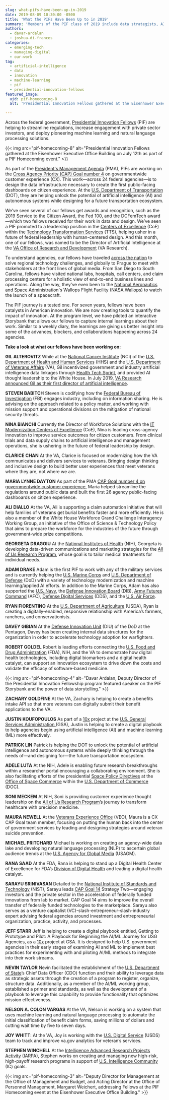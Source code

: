 ```yaml
---
slug: what-pifs-have-been-up-in-2019
date: 2019-08-09 10:30:00 -0500
title: 'What the PIFs Have Been Up to in 2019'
summary: 'Members of the PIF class of 2019 include data strategists, AI specialists, venture capitalists, and neuroscientists&#46; See what they’ve been up to this year&#46;'
authors: 
  - davar-ardalan
  - joshua-di-frances
categories: 
  - emerging-tech
  - managing-digital
  - our-work
tag: 
  - artificial-intelligence
  - data
  - innovation
  - machine-learning
  - pif
  - presidential-innovation-fellows
featured_image: 
  uid: pif-homecoming-8
  alt: 'Presidential Innovation Fellows gathered at the Eisenhower Executive Office Building on July 12 as part of a PIF Homecoming event&#46;'

---
```


Across the federal government, [Presidential Innovation Fellows](https://www.presidentialinnovationfellows.gov/) (PIF) are helping to streamline regulations, increase engagement with private sector investors, and deploy pioneering machine learning and natural language processing solutions. 

{{< img src="pif-homecoming-8" alt="Presidential Innovation Fellows gathered at the Eisenhower Executive Office Building on July 12th as part of a PIF Homecoming event." >}}

As part of the [President's Management Agenda](https://www.performance.gov/PMA/PMA.html) (PMA), PIFs are working on the [Cross Agency Priority (CAP) Goal number 4](https://www.performance.gov/CAP/cx/) on governmentwide customer experience (CX). This work—across 24 federal agencies—is to design the data infrastructure necessary to create the first public-facing dashboards on citizen experience. At the [U.S. Department of Transportation](https://www.transportation.gov/) (DOT), they are helping unlock the potential of artificial intelligence (AI) and autonomous systems while designing for a future transportation ecosystem. 

We’ve seen several of our fellows get awards and recognition, such as the 2019 Service to the Citizen Award, the Fed 100, and the DCFemTech award—which two fellows received for their work in data and design. We’ve seen a PIF promoted to a leadership position in the [Centers of Excellence](https://coe.gsa.gov/) (CoE) within the [Technology Transformation Services](https://www.gsa.gov/tts) (TTS), helping usher in a future of federal leadership with human-centered design. And this month, one of our fellows, was named to be the Director of Artificial Intelligence at the [VA Office of Research and Development](https://www.research.va.gov/) (VA Research). 

To understand agencies, our fellows have traveled [across the nation](https://18f.gsa.gov/2019/07/16/on-the-road-to-innovation/) to solve regional technology challenges, and globally to Prague to meet with stakeholders at the front lines of global media. From San Diego to South Carolina, fellows have visited national labs, hospitals, call centers, and claim processing centers for a holistic view of end-to-end business lines and operations. Along the way, they’ve even been to the [National Aeronautics and Space Administration](https://www.nasa.gov/)'s Wallops Flight Facility ([NASA Wallops](https://www.nasa.gov/centers/wallops/home/)) to watch the launch of a spacecraft. 

The PIF journey is a tested one. For seven years, fellows have been catalysts in American innovation. We are now creating tools to quantify the impact of innovation. At the program level, we have piloted an interactive Storybank that allows our fellows to capture internal learnings about their work. Similar to a weekly diary, the learnings are giving us better insight into some of the advances, blockers, and collaborations happening across 24 agencies. 

**Take a look at what our fellows have been working on:** 

**GIL ALTEROVITZ** 
While at the [National Cancer Institute](https://www.cancer.gov/) (NCI) of the [U.S. Department of Health and Human Services](https://www.hhs.gov/) (HHS) and the [U.S. Department of Veterans Affairs](https://www.va.gov) (VA), Gil incentivized government and industry artificial intelligence data linkages through [Health Tech Sprint](https://digital.gov/2018/11/02/health-tech-sprint-aims-at-improving-care-access-experience/), and provided AI thought leadership to the White House. In July 2019, [VA Research announced Gil as their first director of artificial intelligence](https://www.blogs.va.gov/VAntage/63005/va-aims-expand-artificial-intelligence-research/). 

**STEVEN BABITCH** 
Steven is codifying how the [Federal Bureau of Investigation](https://www.fbi.gov/) (FBI) engages industry, including on information sharing. He is advising on the approach related to a policy matter, and working with mission support and operational divisions on the mitigation of national security threats. 

**NINA BIANCHI** 
Currently the Director of Workforce Solutions with the [IT Modernization Centers of Excellence](https://coe.gsa.gov/) (CoE), Nina is leading cross-agency innovation to improve service outcomes for citizen customers. From clinical trials and data supply chains to artificial intelligence and management operations, she is ushering in the future of federal leadership by design. 

**CLARICE CHAN** 
At the VA, Clarice is focused on modernizing how the VA communicates and delivers services to veterans. Bringing design thinking and inclusive design to build better user experiences that meet veterans where they are, not where we are. 

**MARIA LYNNE DAYTON** 
As part of the PMA [CAP Goal number 4 on governmentwide customer experience](https://www.performance.gov/CAP/cx/), Maria helped streamline the regulations around public data and built the first 26 agency public-facing dashboards on citizen experience. 

**ALI DIALLO**
At the VA, Ali is supporting a claim automation initiative that will help families of veterans get burial benefits faster and more efficiently. He is also a member of the White House Workforce Grand Challenge Interagency Working Group, an initiative of the Office of Science & Technology Policy that aims to prepare the workforce for the industries of the future through government-wide prize competitions. 

**GEORGETA DRAGOIU** 
At the [National Institutes of Health](https://www.nih.gov/) (NIH), Georgeta is developing data-driven communications and marketing strategies for the [All of Us Research Program](https://allofus.nih.gov/), whose goal is to tailor medical treatments for individual needs. 

**ADAM DRAKE** 
Adam is the first PIF to work with any of the military services and is currently helping the [U.S. Marine Corps](https://www.marines.mil/) and [U.S. Department of Defense](https://www.defense.gov/) (DoD) with a variety of technology modernization and machine learning/applied AI efforts. In addition to the Marine Corps, Adam has also supported the [U.S. Navy](https://www.navy.mil/), the [Defense Innovation Board](https://innovation.defense.gov/) (DIB), [Army Futures Command](https://www.army.mil/futures) (AFC), [Defense Digital Services](https://www.dds.mil/) (DDS), and the [U.S. Air Force](https://www.af.mil/). 

**RYAN FIORENTINO** 
At the [U.S. Department of Agriculture](https://www.usda.gov/) (USDA), Ryan is creating a digitally-enabled, responsive relationship with America’s farmers, ranchers, and conservationists. 

**DAVEY GIBIAN** 
At the [Defense Innovation Unit](https://www.diu.mil/) (DIU) of the DoD at the Pentagon, Davey has been creating internal data structures for the organization in order to accelerate technology adoption for warfighters. 

**ROBERT GOLDEL** 
Robert is leading efforts connecting the [U.S. Food and Drug Administration](https://www.fda.gov/) (FDA), NIH, and the VA to demonstrate how digital health technologies, including digital biomarkers and a digital health catalyst, can support an innovation ecosystem to drive down the costs and validate the efficacy of software-based medicine. 

{{< img src="pif-homecoming-4" alt="Davar Ardalan, Deputy Director of the Presidential Innovation Fellowship program featured speaker on the PIF Storybank and the power of data storytelling." >}}

**ZACHARY GOLDFINE** 
At the VA, Zachary is helping to create a benefits intake API so that more veterans can digitally submit their benefit applications to the VA. 

**JUSTIN KOUFOPOULOS** 
As part of a [10x](https://digital.gov/2019/07/09/get-to-know-10x/) project at the [U.S. General Services Administration ](https://www.gsa.gov/)(GSA), Justin is helping to create a digital playbook to help agencies begin using artificial intelligence (AI) and machine learning (ML) more effectively. 

**PATRICK LIN** 
Patrick is helping the DOT to unlock the potential of artificial intelligence and autonomous systems while deeply thinking through the needs of—and designing for—the future transportation ecosystem. 

**ADELE LUTA** 
At the NIH, Adele is enabling future research breakthroughs within a researcher portal encouraging a collaborating environment. She is also facilitating efforts of the presidential [Space Policy Directives](https://www.space.commerce.gov/policy/national-space-council-directives/) at the [Office of Space Commerce](https://www.space.commerce.gov/) within the [U.S. Department of Commerce](https://www.commerce.gov/) (DOC). 

**SONI MECKEM** 
At NIH, Soni is providing customer experience thought leadership on the [All of Us Research Program](https://allofus.nih.gov/)’s journey to transform healthcare with precision medicine. 

**MAURA NEWELL** 
At the [Veterans Experience Office](https://www.va.gov/ve/) (VEO), Maura is a CX CAP Goal team member, focusing on putting the human back into the center of government services by leading and designing strategies around veteran suicide prevention. 

**MICHAEL PRITCHARD** 
Michael is working on creating an agency-wide data lake and developing natural language processing (NLP) to ascertain global audience trends at the [U.S. Agency for Global Media](https://www.usagm.gov/) (USAGM). 

**RANA SAAD** 
At the FDA, Rana is helping to stand up a Digital Health Center of Excellence for FDA’s [Division of Digital Health](https://www.fda.gov/about-fda/cdrh-offices/office-strategic-partnerships-and-technology-innovation#ddh) and leading a digital health catalyst. 

**SARAYU SRINIVASAN** 
Detailed to the [National Institute of Standards and Technology](https://www.nist.gov/) (NIST), Sarayu leads [CAP Goal 14](https://www.performance.gov/CAP/lab-to-market/) Strategy Two—engaging investors and the private sector in the acceleration of federally funded innovations from lab to market. CAP Goal 14 aims to improve the overall transfer of federally funded technologies to the marketplace. Sarayu also serves as a venture capitalist (VC)-slash-entrepreneur-slash-industry expert advising federal agencies around investment and entrepreneurial organization, practice, activity, and processes. 

**JEFF STARR** 
Jeff is helping to create a digital playbook entitled, Getting to Prototype and Pilot: A Playbook for Beginning the AI/ML Journey for USG Agencies, as a [10x](https://digital.gov/2019/07/09/get-to-know-10x/) project at GSA. It is designed to help U.S. government agencies in their early stages of examining AI and ML to implement best practices for experimenting with and piloting AI/ML methods to integrate into their work streams. 

**NEVIN TAYLOR** 
Nevin facilitated the establishment of the [U.S. Department of State](https://www.state.gov/)’s Chief Data Officer (CDO) function and their ability to leverage data as strategic assets through the creation of a program to register, organize, structure data. Additionally, as a member of the AI/ML working group, established a primer and standards, as well as the development of a playbook to leverage this capability to provide functionality that optimizes mission effectiveness. 

**NELSON A. COLÓN VARGAS** 
At the VA, Nelson is working on a system that uses machine learning and natural language processing to automate the initial classification of benefit claim forms, saving millions of dollars and cutting wait time by five to seven days. 

**JOY WHITT**: At the VA, Joy is working with the [U.S. Digital Service](https://www.usds.gov) (USDS) team to track and improve va.gov analytics for veteran’s services. 

**STEPHEN WINCHELL** 
At the [Intelligence Advanced Research Projects Activity](https://www.iarpa.gov/) (IARPA), Stephen works on creating and managing new high-risk, high-payoff research programs in support of [U.S. Intelligence Community](https://www.odni.gov/index.php/what-we-do/members-of-the-ic) (IC) goals. 

{{< img src="pif-homecoming-3" alt="Deputy Director for Management at the Office of Management and Budget, and Acting Director at the Office of Personnel Management, Margaret Weichert, addressing Fellows at the PIF Homecoming event at the Eisenhower Executive Office Building." >}} 
